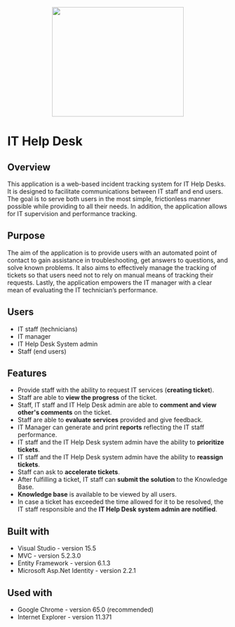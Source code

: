 <p align="center">
  <img width="300" height="250" src="https://user-images.githubusercontent.com/35934873/36735204-aae9bb96-1be6-11e8-95c7-b9458ba56df8.png">

# IT Help Desk

## Overview
 This application is a web-based incident tracking system for IT Help Desks. It is designed to facilitate communications between IT staff and end users. The goal is to serve both users in the most simple, frictionless manner possible while providing to all their needs. In addition, the application allows for IT supervision and performance tracking.
 
  ## Purpose 
The aim of the application is to provide users with an automated point of contact to gain assistance in troubleshooting, get answers to questions, and solve known problems. It also aims to effectively manage the tracking of tickets so that users need not to rely on manual means of tracking their requests. Lastly, the application empowers the IT manager with a clear mean of evaluating the IT technician’s performance.

 ## Users
 * IT staff (technicians)  
 * IT manager
 * IT Help Desk System admin
 * Staff (end users)

## Features
- Provide staff with the ability to request IT services (**creating ticket**).
- Staff are able to **view the progress** of the ticket.
- Staff, IT staff and IT Help Desk admin are able to **comment and view other's comments** on the ticket.
- Staff are able to **evaluate services** provided and give feedback.
- IT Manager can generate and print **reports** reflecting the IT staff performance.
- IT staff and the IT Help Desk system admin have the ability to **prioritize tickets**.
- IT staff and the IT Help Desk system admin have the ability to **reassign tickets**.
- Staff can ask to **accelerate tickets**. 
- After fulfilling a ticket, IT staff can **submit the solution** to the Knowledge Base.
- **Knowledge base** is available to be viewed by all users.
- In case a ticket has exceeded the time allowed for it to be resolved, the IT staff responsible and the **IT Help Desk system admin are  notified**.

## Built with
-	Visual Studio - version 15.5
-	MVC - version 5.2.3.0
-	Entity Framework - version 6.1.3
- Microsoft Asp.Net Identity - version 2.2.1

## Used with
- Google Chrome - version 65.0 (recommended)
- Internet Explorer - version 11.371
